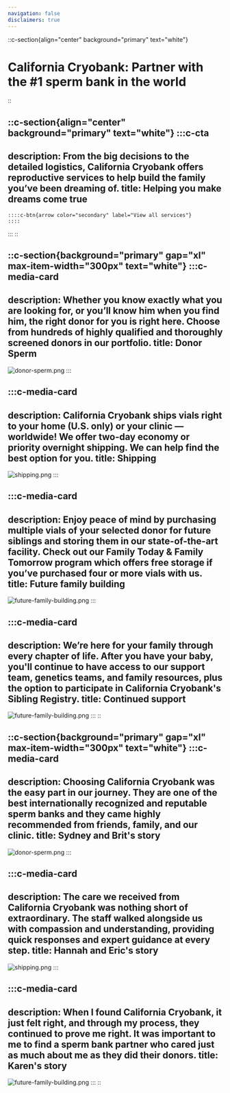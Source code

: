 ```yaml
---
navigation: false
disclaimers: true
---
```


::c-section{align="center" background="primary" text="white"}
# California Cryobank: Partner with the #1 sperm bank in the world
::

::c-section{align="center" background="primary" text="white"}
  :::c-cta
  ---
  description: From the big decisions to the detailed logistics, California
    Cryobank offers reproductive services to help build the family you’ve been
    dreaming of.
  title: Helping you make dreams come true
  ---
    ::::c-btn{arrow color="secondary" label="View all services"}
    ::::
  :::
::

::c-section{background="primary" gap="xl" max-item-width="300px" text="white"}
  :::c-media-card
  ---
  description: Whether you know exactly what you are looking for, or you’ll know
    him when you find him, the right donor for you is right here. Choose from
    hundreds of highly qualified and thoroughly screened donors in our portfolio.
  title: Donor Sperm
  ---
  ![donor-sperm.png](/images/donor-sperm.png)
  :::

  :::c-media-card
  ---
  description: California Cryobank ships vials right to your home (U.S. only) or
    your clinic — worldwide! We offer two-day economy or priority overnight
    shipping. We can help find the best option for you.
  title: Shipping
  ---
  ![shipping.png](/images/shipping.png)
  :::

  :::c-media-card
  ---
  description: Enjoy peace of mind by purchasing multiple vials of your selected
    donor for future siblings and storing them in our state-of-the-art facility.
    Check out our Family Today & Family Tomorrow program which offers free storage
    if you’ve purchased four or more vials with us.
  title: Future family building
  ---
  ![future-family-building.png](/images/future-family-building.png)
  :::

  :::c-media-card
  ---
  description: We’re here for your family through every chapter of life. After you
    have your baby, you'll continue to have access to our support team, genetics
    teams, and family resources, plus the option to participate in  California
    Cryobank's Sibling Registry.
  title: Continued support
  ---
  ![future-family-building.png](/images/continued-support.png)
  :::
::

::c-section{background="primary" gap="xl" max-item-width="300px" text="white"}
  :::c-media-card
  ---
  description: Choosing California Cryobank was the easy part in our journey. They
    are one of the best internationally recognized and reputable sperm banks and
    they came highly recommended from friends, family, and our clinic.
  title: Sydney and Brit's story
  ---
  ![donor-sperm.png](/images/sydney-brits-story.webp)
  :::

  :::c-media-card
  ---
  description: The care we received from California Cryobank was nothing short of
    extraordinary. The staff walked alongside us with compassion and
    understanding, providing quick responses and expert guidance at every step.
  title: Hannah and Eric's story
  ---
  ![shipping.png](/images/hanna-erics-story.webp)
  :::

  :::c-media-card
  ---
  description: When I found California Cryobank, it just felt right, and through
    my process, they continued to prove me right. It was important to me to find a
    sperm bank partner who cared just as much about me as they did their donors.
  title: Karen's story
  ---
  ![future-family-building.png](/images/karens-story.webp)
  :::
::
